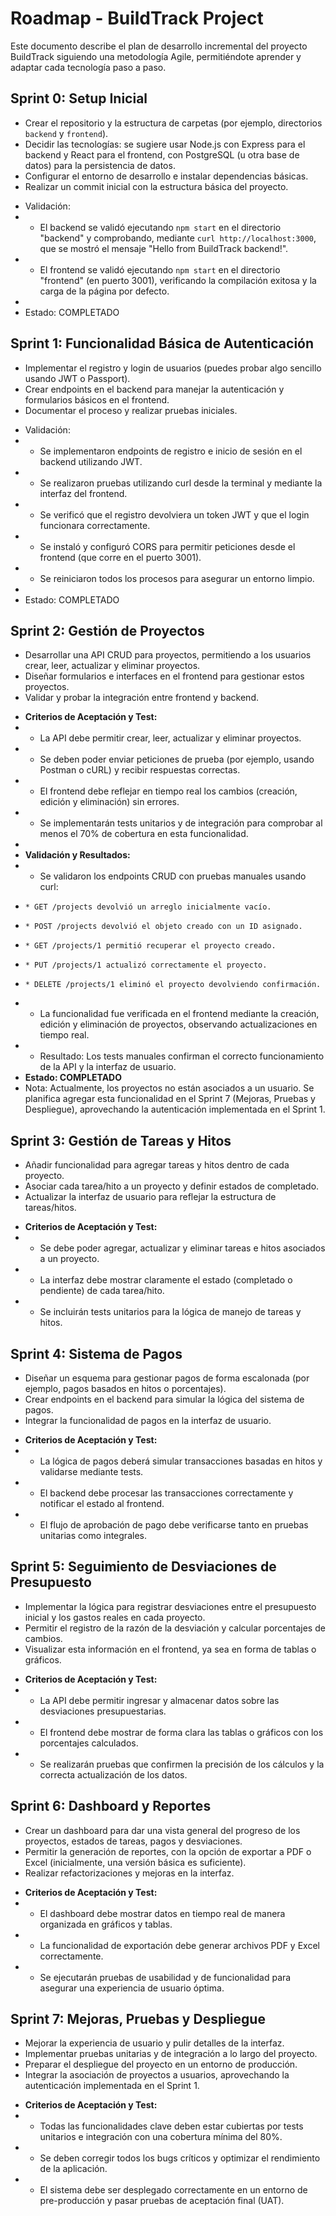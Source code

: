 # Roadmap - BuildTrack Project

Este documento describe el plan de desarrollo incremental del proyecto BuildTrack siguiendo una metodología Agile, permitiéndote aprender y adaptar cada tecnología paso a paso.

## Sprint 0: Setup Inicial
- Crear el repositorio y la estructura de carpetas (por ejemplo, directorios `backend` y `frontend`).
- Decidir las tecnologías: se sugiere usar Node.js con Express para el backend y React para el frontend, con PostgreSQL (u otra base de datos) para la persistencia de datos.
- Configurar el entorno de desarrollo e instalar dependencias básicas.
- Realizar un commit inicial con la estructura básica del proyecto.

+ Validación:
+ - El backend se validó ejecutando `npm start` en el directorio "backend" y comprobando, mediante `curl http://localhost:3000`, que se mostró el mensaje "Hello from BuildTrack backend!".
+ - El frontend se validó ejecutando `npm start` en el directorio "frontend" (en puerto 3001), verificando la compilación exitosa y la carga de la página por defecto.
+
+ Estado: COMPLETADO

## Sprint 1: Funcionalidad Básica de Autenticación
- Implementar el registro y login de usuarios (puedes probar algo sencillo usando JWT o Passport).
- Crear endpoints en el backend para manejar la autenticación y formularios básicos en el frontend.
- Documentar el proceso y realizar pruebas iniciales.

+ Validación:
+ - Se implementaron endpoints de registro e inicio de sesión en el backend utilizando JWT.
+ - Se realizaron pruebas utilizando curl desde la terminal y mediante la interfaz del frontend.
+ - Se verificó que el registro devolviera un token JWT y que el login funcionara correctamente.
+ - Se instaló y configuró CORS para permitir peticiones desde el frontend (que corre en el puerto 3001).
+ - Se reiniciaron todos los procesos para asegurar un entorno limpio.
+
+ Estado: COMPLETADO

## Sprint 2: Gestión de Proyectos
- Desarrollar una API CRUD para proyectos, permitiendo a los usuarios crear, leer, actualizar y eliminar proyectos.
- Diseñar formularios e interfaces en el frontend para gestionar estos proyectos.
- Validar y probar la integración entre frontend y backend.

+ **Criterios de Aceptación y Test:**
+ - La API debe permitir crear, leer, actualizar y eliminar proyectos.
+ - Se deben poder enviar peticiones de prueba (por ejemplo, usando Postman o cURL) y recibir respuestas correctas.
+ - El frontend debe reflejar en tiempo real los cambios (creación, edición y eliminación) sin errores.
+ - Se implementarán tests unitarios y de integración para comprobar al menos el 70% de cobertura en esta funcionalidad.
+
+ **Validación y Resultados:**
+ - Se validaron los endpoints CRUD con pruebas manuales usando curl:
+     * GET /projects devolvió un arreglo inicialmente vacío.
+     * POST /projects devolvió el objeto creado con un ID asignado.
+     * GET /projects/1 permitió recuperar el proyecto creado.
+     * PUT /projects/1 actualizó correctamente el proyecto.
+     * DELETE /projects/1 eliminó el proyecto devolviendo confirmación.
+ - La funcionalidad fue verificada en el frontend mediante la creación, edición y eliminación de proyectos, observando actualizaciones en tiempo real.
+ - Resultado: Los tests manuales confirman el correcto funcionamiento de la API y la interfaz de usuario.
+ **Estado: COMPLETADO**
+ Nota: Actualmente, los proyectos no están asociados a un usuario. Se planifica agregar esta funcionalidad en el Sprint 7 (Mejoras, Pruebas y Despliegue), aprovechando la autenticación implementada en el Sprint 1.

## Sprint 3: Gestión de Tareas y Hitos
- Añadir funcionalidad para agregar tareas y hitos dentro de cada proyecto.
- Asociar cada tarea/hito a un proyecto y definir estados de completado.
- Actualizar la interfaz de usuario para reflejar la estructura de tareas/hitos.

+ **Criterios de Aceptación y Test:**
+ - Se debe poder agregar, actualizar y eliminar tareas e hitos asociados a un proyecto.
+ - La interfaz debe mostrar claramente el estado (completado o pendiente) de cada tarea/hito.
+ - Se incluirán tests unitarios para la lógica de manejo de tareas y hitos.

## Sprint 4: Sistema de Pagos
- Diseñar un esquema para gestionar pagos de forma escalonada (por ejemplo, pagos basados en hitos o porcentajes).
- Crear endpoints en el backend para simular la lógica del sistema de pagos.
- Integrar la funcionalidad de pagos en la interfaz de usuario.

+ **Criterios de Aceptación y Test:**
+ - La lógica de pagos deberá simular transacciones basadas en hitos y validarse mediante tests.
+ - El backend debe procesar las transacciones correctamente y notificar el estado al frontend.
+ - El flujo de aprobación de pago debe verificarse tanto en pruebas unitarias como integrales.

## Sprint 5: Seguimiento de Desviaciones de Presupuesto
- Implementar la lógica para registrar desviaciones entre el presupuesto inicial y los gastos reales en cada proyecto.
- Permitir el registro de la razón de la desviación y calcular porcentajes de cambios.
- Visualizar esta información en el frontend, ya sea en forma de tablas o gráficos.

+ **Criterios de Aceptación y Test:**
+ - La API debe permitir ingresar y almacenar datos sobre las desviaciones presupuestarias.
+ - El frontend debe mostrar de forma clara las tablas o gráficos con los porcentajes calculados.
+ - Se realizarán pruebas que confirmen la precisión de los cálculos y la correcta actualización de los datos.

## Sprint 6: Dashboard y Reportes
- Crear un dashboard para dar una vista general del progreso de los proyectos, estados de tareas, pagos y desviaciones.
- Permitir la generación de reportes, con la opción de exportar a PDF o Excel (inicialmente, una versión básica es suficiente).
- Realizar refactorizaciones y mejoras en la interfaz.

+ **Criterios de Aceptación y Test:**
+ - El dashboard debe mostrar datos en tiempo real de manera organizada en gráficos y tablas.
+ - La funcionalidad de exportación debe generar archivos PDF y Excel correctamente.
+ - Se ejecutarán pruebas de usabilidad y de funcionalidad para asegurar una experiencia de usuario óptima.

## Sprint 7: Mejoras, Pruebas y Despliegue
- Mejorar la experiencia de usuario y pulir detalles de la interfaz.
- Implementar pruebas unitarias y de integración a lo largo del proyecto.
- Preparar el despliegue del proyecto en un entorno de producción.
- Integrar la asociación de proyectos a usuarios, aprovechando la autenticación implementada en el Sprint 1.

+ **Criterios de Aceptación y Test:**
+ - Todas las funcionalidades clave deben estar cubiertas por tests unitarios e integración con una cobertura mínima del 80%.
+ - Se deben corregir todos los bugs críticos y optimizar el rendimiento de la aplicación.
+ - El sistema debe ser desplegado correctamente en un entorno de pre-producción y pasar pruebas de aceptación final (UAT).

